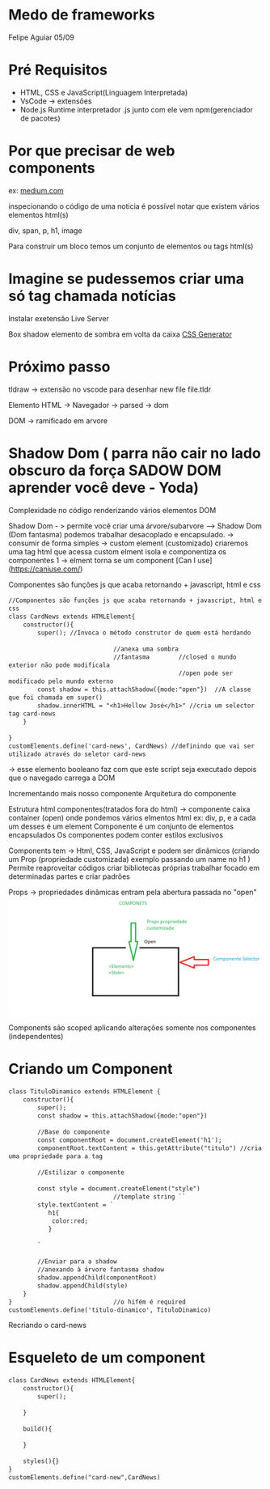 # Medo de frameworks 
Felipe Aguiar 05/09 
# Pré Requisitos
- HTML, CSS e JavaScript(Linguagem Interpretada)
- VsCode -> extensões
- Node.js Runtime interpretador .js junto com ele vem npm(gerenciador de pacotes)

# Por que precisar de web components

ex: 
[medium.com]("http://medium.com")

inspecionando o código  de uma noticia é possível notar que existem vários elementos html(s)

div, span, p, h1, image

Para construir um bloco temos um conjunto de elementos ou tags html(s)

# Imagine se pudessemos criar uma só tag chamada notícias
Instalar exetensão Live Server

Box shadow elemento de sombra em volta da caixa
[CSS Generator](https://webcode.tools/generators/css/box-shadow)

# Próximo passo 

tldraw -> extensão no vscode para desenhar
new file file.tldr


Elemento HTML -> Navegador -> parsed -> dom

DOM -> ramificado em arvore

# Shadow Dom ( parra não cair no lado obscuro da força SADOW DOM aprender você deve - Yoda)

Complexidade no código renderizando vários elementos DOM

Shadow Dom - > permite você criar uma árvore/subarvore --> Shadow Dom (Dom fantasma) podemos trabalhar desacoplado e encapsulado. 
-> consumir de forma simples
-> custom element (customizado) criaremos uma tag html que acessa custom elment isola e componentiza os componentes
1 -> elment torna se um component
[Can I use] (https://caniuse.com/)

Componentes são funções js que acaba retornando + javascript, html e css
```
//Componentes são funções js que acaba retornando + javascript, html e css
class CardNews extends HTMLElement{
    constructor(){
        super(); //Invoca o método construtor de quem está herdando

                             //anexa uma sombra 
                             //fantasma        //closed o mundo exterior não pode modificala
                                               //open pode ser modificado pelo mundo externo
        const shadow = this.attachShadow({mode:"open"})  //A classe que foi chamada em super()
        shadow.innerHTML = "<h1>Hellow José</h1>" //cria um selector tag card-news
    }
   
}
customElements.define('card-news', CardNews) //definindo que vai ser utilizado através do seletor card-news

```

<script src="src/components/CardNews.js" defer></script> -> esse elemento booleano faz com que este script seja executado depois que o navegado carrega a DOM

Incrementando mais nosso componente
Arquitetura do componente 

Estrutura html componentes(tratados fora do html) -> componente caixa container (open) onde pondemos vários elmentos html ex: div, p, e a cada um desses é um element 
Componente é um conjunto de elementos encapsulados
Os componentes podem conter estilos exclusivos

Components tem -> Html, CSS, JavaScript e podem ser dinâmicos (criando um Prop (propriedade customizada) exemplo passando um name no h1 )
Permite reaproveitar códigos criar bibliotecas próprias trabalhar focado em determinadas partes e criar padrões

Props -> propriedades dinâmicas entram pela abertura passada no "open"
![Alt text](image.png)

Components são scoped aplicando alterações somente nos componentes (independentes)

# Criando um Component

```
class TituloDinamico extends HTMLElement {
    constructor(){
        super();
        const shadow = this.attachShadow({mode:"open"})

        //Base do componente
        const componentRoot = document.createElement('h1');
        componentRoot.textContent = this.getAttribute("titulo") //cria uma propriedade para a tag

        //Estilizar o componente

        const style = document.createElement("style")
                             //template string ``
        style.textContent = `
           h1{
            color:red;
           }
        
        ` 

        //Enviar para a shadow
        //anexando à árvore fantasma shadow
        shadow.appendChild(componentRoot)
        shadow.appendChild(style)
    }
}                            //o hifém é required
customElements.define('titulo-dinamico', TituloDinamico)
```

Recriando o card-news

# Esqueleto de um component

```
class CardNews extends HTMLElement{
    constructor(){
        super();
      
    }

    build(){
        
    }

    styles(){}
}
customElements.define("card-new",CardNews)
```

